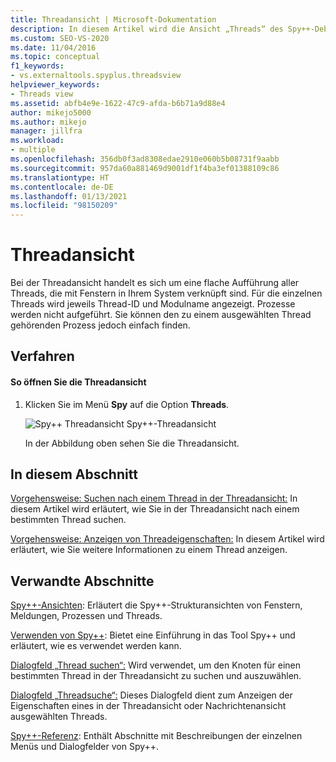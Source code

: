 ```yaml
---
title: Threadansicht | Microsoft-Dokumentation
description: In diesem Artikel wird die Ansicht „Threads“ des Spy++-Debugtools erläutert. Bei der Threadansicht handelt es sich um eine flache Aufführung aller Threads, die mit Fenstern in Ihrem System verknüpft sind.
ms.custom: SEO-VS-2020
ms.date: 11/04/2016
ms.topic: conceptual
f1_keywords:
- vs.externaltools.spyplus.threadsview
helpviewer_keywords:
- Threads view
ms.assetid: abfb4e9e-1622-47c9-afda-b6b71a9d88e4
author: mikejo5000
ms.author: mikejo
manager: jillfra
ms.workload:
- multiple
ms.openlocfilehash: 356db0f3ad8308edae2910e060b5b08731f9aabb
ms.sourcegitcommit: 957da60a881469d9001df1f4ba3ef01388109c86
ms.translationtype: HT
ms.contentlocale: de-DE
ms.lasthandoff: 01/13/2021
ms.locfileid: "98150209"
---
```

# <a name="threads-view"></a>Threadansicht
Bei der Threadansicht handelt es sich um eine flache Aufführung aller Threads, die mit Fenstern in Ihrem System verknüpft sind. Für die einzelnen Threads wird jeweils Thread-ID und Modulname angezeigt. Prozesse werden nicht aufgeführt. Sie können den zu einem ausgewählten Thread gehörenden Prozess jedoch einfach finden.

## <a name="procedures"></a>Verfahren

#### <a name="to-open-the-threads-view"></a>So öffnen Sie die Threadansicht

1. Klicken Sie im Menü **Spy** auf die Option **Threads**.

   ![Spy&#43;&#43; Threadansicht](../debugger/media/spy--_threads.png "Spy++_Threads") Spy++-Threadansicht

   In der Abbildung oben sehen Sie die Threadansicht.

## <a name="in-this-section"></a>In diesem Abschnitt
 [Vorgehensweise: Suchen nach einem Thread in der Threadansicht:](../debugger/how-to-search-for-a-thread-in-threads-view.md) In diesem Artikel wird erläutert, wie Sie in der Threadansicht nach einem bestimmten Thread suchen.

 [Vorgehensweise: Anzeigen von Threadeigenschaften:](../debugger/how-to-display-thread-properties.md) In diesem Artikel wird erläutert, wie Sie weitere Informationen zu einem Thread anzeigen.

## <a name="related-sections"></a>Verwandte Abschnitte
 [Spy++-Ansichten](../debugger/spy-increment-views.md): Erläutert die Spy++-Strukturansichten von Fenstern, Meldungen, Prozessen und Threads.

 [Verwenden von Spy++](../debugger/using-spy-increment.md): Bietet eine Einführung in das Tool Spy++ und erläutert, wie es verwendet werden kann.

 [Dialogfeld „Thread suchen“:](../debugger/thread-search-dialog-box.md) Wird verwendet, um den Knoten für einen bestimmten Thread in der Threadansicht zu suchen und auszuwählen.

 [Dialogfeld „Threadsuche“:](../debugger/message-properties-dialog-box.md) Dieses Dialogfeld dient zum Anzeigen der Eigenschaften eines in der Threadansicht oder Nachrichtenansicht ausgewählten Threads.

 [Spy++-Referenz](../debugger/spy-increment-reference.md): Enthält Abschnitte mit Beschreibungen der einzelnen Menüs und Dialogfelder von Spy++.